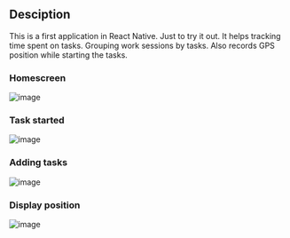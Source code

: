 ## Desciption

This is a first application in React Native. Just to try it out. It helps tracking time spent on tasks. Grouping work sessions by tasks. Also records GPS position while starting the tasks.

### Homescreen

![image](images_readme/home.png)

### Task started

![image](images_readme/task.png)

### Adding tasks

![image](images_readme/add_Task.png)

### Display position

![image](images_readme/map.png)
